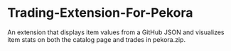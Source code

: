 # Trading-Extension-For-Pekora
An extension that displays item values from a GitHub JSON and visualizes item stats on both the catalog page and trades in pekora.zip.

